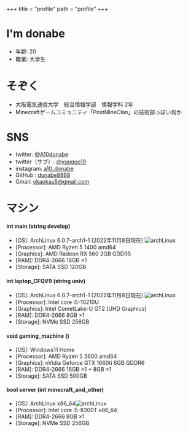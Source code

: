 +++
title = "profile"
path = "profile"
+++

# I'm donabe
- 年齢: 20
- 職業: 大学生

# そぞく
- 大阪電気通信大学　総合情報学部　情報学科 2年
- Minecraftゲームコミュニティ「PostMineClan」の技術部っぽい何か

# SNS
- twitter: [@A10donabe](https://twitter.com/A10donabe)
- twitter（サブ）: [@yuugoo19](https://twitter.com/yuugoo19)
- instagram: [a10_donabe](https://www.instagram.com/a10_donabe/)
- GitHub : [donabe8898](https://github.com/donabe8898)
- Gmail: [okaokau5@gmail.com](okaokau5@gmail.com)

# マシン

#### int main (string develop)

- [OS]: ArchLinux 6.0.7-arch1-1 (2022年11月8日現在) ![archLinux](/arch8015linux.png)
- [Processor]: AMD Ryzen 5 1400 amd64
- [Graphics]: AMD Radeon RX 560 2GB GDDR5
- [RAM]: DDR4-2666 16GB ×1
- [Storage]: SATA SSD  120GB

#### int laptop_CFQV9 (string univ)
- [OS]: ArchLinux 6.0.7-arch1-1 (2022年11月8日現在) ![archLinux](/arch8015linux.png)
- [Processor]: Intel core i5-10210U
- [Graphics]: Intel CometLake-U GT2 [UHD Graphics]
- [RAM]: DDR4-2666 8GB ×1
- [Storage]: NVMe SSD 256GB

#### void gaming_machine ()

- [OS]: Windows11 Home
- [Processor]: AMD Ryzen 5 3600 amd64
- [Graphics]: nVidia Geforce GTX 1660ti 6GB GDDR6
- [RAM]: DDR4-2666 16GB ×1 + 8GB ×1
- [Storage]: SATA SSD  500GB

#### bool server (int minecraft_and_other)

- [OS]: ArchLinux x86_64![archLinux](/arch8015linux.png)
- [Processor]: Intel core i5-8300T x86_64
- [RAM]: DDR4-2666 8GB ×1
- [Storage]: NVMe SSD  256GB